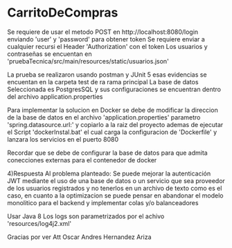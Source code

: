 # CarritoDeCompras
Se requiere de usar el metodo POST en http://localhost:8080/login enviando 'user' y 'password' para obtener token
Se requiere enviar a cualquier recursi el Header 'Authorization' con el token
Los usuarios y contraseñas se encuentan en 'pruebaTecnica/src/main/resources/static/usuarios.json'

La prueba se realizaron usando postman y JUnit 5 esas evidencias se encuentan en la carpeta test de ra rama principal
La base de datos Seleccionada es PostgresSQL y sus configuraciones se encuentran dentro del archivo application.properties

Para implementar la solucion en Docker se debe de modificar la direccion de la base de datos en el archivo 'application.properties' parametro 'spring.datasource.url:' y copiarlo a la raiz del proyecto
ademas de ejecutar el Script 'dockerInstal.bat' el cual carga la configuracion de 'Dockerfile' y lanzara los servicios en el puerto 8080

Recordar que se debe de configurar la base de datos para que admita conecciones externas para el contenedor de docker

4)Respuesta Al problema planteado: Se puede mejorar la autenticación JWT mediante el uso de una base de datos o un servicio que sea proveedor de los usuarios registrados y no tenerlos en un archivo de texto como es el caso, en cuanto a la optimizacion se puede pensar en abandonar el modelo monolitico para el backend y implementar colas y/o balanceadores

Usar Java 8
Los logs son parametrizados por el achivo 'resources/log4j2.xml'

Gracias por ver
Att Oscar Andres Hernandez Ariza